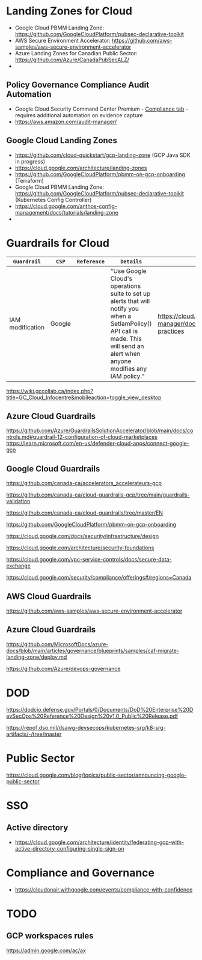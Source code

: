 # Landing Zones for Cloud
- Google Cloud PBMM Landing Zone: https://github.com/GoogleCloudPlatform/pubsec-declarative-toolkit
- AWS Secure Environment Accelerator: https://github.com/aws-samples/aws-secure-environment-accelerator
- Azure Landing Zones for Canadian Public Sector: https://github.com/Azure/CanadaPubSecALZ/
- 
## Policy Governance Compliance Audit Automation
- Google Cloud Security Command Center Premium - [Compliance tab](https://cloud.google.com/security-command-center/docs/how-to-use-security-command-center#compliance_tab) - requires additional automation on evidence capture
- https://aws.amazon.com/audit-manager/
## Google Cloud Landing Zones
- https://github.com/cloud-quickstart/gcp-landing-zone (GCP Java SDK in progress)
- https://cloud.google.com/architecture/landing-zones 
- https://github.com/GoogleCloudPlatform/pbmm-on-gcp-onboarding (Terraform)
- Google Cloud PBMM Landing Zone: https://github.com/GoogleCloudPlatform/pubsec-declarative-toolkit (Kubernetes Config Controller)
- https://cloud.google.com/anthos-config-management/docs/tutorials/landing-zone
- 
# Guardrails for Cloud

`Guardrail` | `CSP` | `Reference` | `Details` | `Links`
---|---|---|---|---
IAM modification | Google | | "Use Google Cloud's operations suite to set up alerts that will notify you when a SetIamPolicy() API call is made. This will send an alert when anyone modifies any IAM policy." | https://cloud.google.com/resource-manager/docs/super-admin-best-practices

https://wiki.gccollab.ca/index.php?title=GC_Cloud_Infocentre&mobileaction=toggle_view_desktop

## Azure Cloud Guardrails
https://github.com/Azure/GuardrailsSolutionAccelerator/blob/main/docs/controls.md#guardrail-12-configuration-of-cloud-marketplaces
https://learn.microsoft.com/en-us/defender-cloud-apps/connect-google-gcp

## Google Cloud Guardrails
https://github.com/canada-ca/accelerators_accelerateurs-gcp

https://github.com/canada-ca/cloud-guardrails-gcp/tree/main/guardrails-validation

https://github.com/canada-ca/cloud-guardrails/tree/master/EN

https://github.com/GoogleCloudPlatform/pbmm-on-gcp-onboarding

https://cloud.google.com/docs/security/infrastructure/design

https://cloud.google.com/architecture/security-foundations

https://cloud.google.com/vpc-service-controls/docs/secure-data-exchange

https://cloud.google.com/security/compliance/offerings#/regions=Canada

## AWS Cloud Guardrails

https://github.com/aws-samples/aws-secure-environment-accelerator

## Azure Cloud Guardrails
https://github.com/MicrosoftDocs/azure-docs/blob/main/articles/governance/blueprints/samples/caf-migrate-landing-zone/deploy.md

https://github.com/Azure/devops-governance


# DOD
https://dodcio.defense.gov/Portals/0/Documents/DoD%20Enterprise%20DevSecOps%20Reference%20Design%20v1.0_Public%20Release.pdf

https://repo1.dso.mil/dsawg-devsecops/kubernetes-srg/k8-srg-artifacts/-/tree/master

# Public Sector
https://cloud.google.com/blog/topics/public-sector/announcing-google-public-sector

# SSO
## Active directory
- https://cloud.google.com/architecture/identity/federating-gcp-with-active-directory-configuring-single-sign-on

# Compliance and Governance
- https://cloudonair.withgoogle.com/events/compliance-with-confidence


# TODO
## GCP workspaces rules
https://admin.google.com/ac/ax
